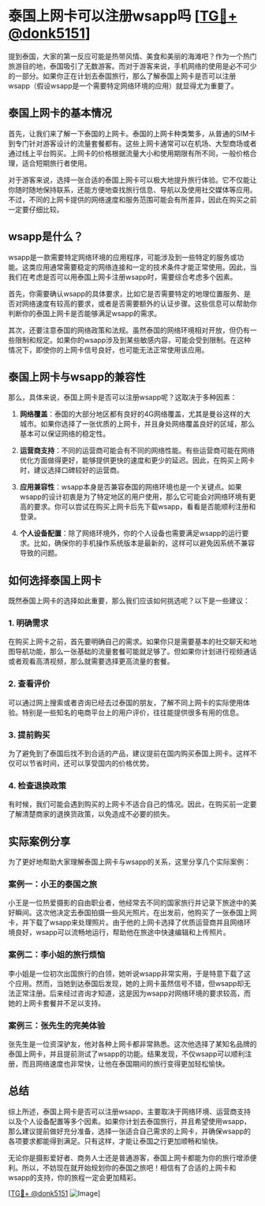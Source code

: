 # 泰国上网卡可以注册wsapp吗 [[TG💪+ @donk5151](https://t.me/s/donk5151)]

提到泰国，大家的第一反应可能是热带风情、美食和美丽的海滩吧？作为一个热门旅游目的地，泰国吸引了无数游客。而对于游客来说，手机网络的使用是必不可少的一部分。如果你正在计划去泰国旅行，那么了解泰国上网卡是否可以注册wsapp（假设wsapp是一个需要特定网络环境的应用）就显得尤为重要了。

## 泰国上网卡的基本情况

首先，让我们来了解一下泰国的上网卡。泰国的上网卡种类繁多，从普通的SIM卡到专门针对游客设计的流量套餐都有。这些上网卡通常可以在机场、大型商场或者通过线上平台购买。上网卡的价格根据流量大小和使用期限有所不同，一般价格合理，适合短期旅行者使用。

对于游客来说，选择一张合适的泰国上网卡可以极大地提升旅行体验。它不仅能让你随时随地保持联系，还能方便地查找旅行信息、导航以及使用社交媒体等应用。不过，不同的上网卡提供的网络速度和服务范围可能会有所差异，因此在购买之前一定要仔细比较。

## wsapp是什么？

wsapp是一款需要特定网络环境的应用程序，可能涉及到一些特定的服务或功能。这类应用通常需要稳定的网络连接和一定的技术条件才能正常使用。因此，当我们在考虑是否可以用泰国上网卡注册wsapp时，需要综合考虑多个因素。

首先，你需要确认wsapp的具体要求，比如它是否需要特定的地理位置服务、是否对网络速度有较高的要求，或者是否需要额外的认证步骤。这些信息可以帮助你判断你的泰国上网卡是否能够满足wsapp的需求。

其次，还要注意泰国的网络政策和法规。虽然泰国的网络环境相对开放，但仍有一些限制和规定。如果你的wsapp涉及到某些敏感内容，可能会受到限制。在这种情况下，即使你的上网卡信号良好，也可能无法正常使用该应用。

## 泰国上网卡与wsapp的兼容性

那么，具体来说，泰国上网卡是否可以注册wsapp呢？这取决于多种因素：

1. **网络覆盖**：泰国的大部分地区都有良好的4G网络覆盖，尤其是曼谷这样的大城市。如果你选择了一张优质的上网卡，并且身处网络覆盖良好的区域，那么基本可以保证网络的稳定性。

2. **运营商支持**：不同的运营商可能会有不同的网络性能。有些运营商可能在网络优化方面做得更好，能够提供更快的速度和更少的延迟。因此，在购买上网卡时，建议选择口碑较好的运营商。

3. **应用兼容性**：wsapp本身是否兼容泰国的网络环境也是一个关键点。如果wsapp的设计初衷是为了特定地区的用户使用，那么它可能会对网络环境有更高的要求。你可以尝试在购买上网卡后先下载wsapp，看看是否能顺利注册和登录。

4. **个人设备配置**：除了网络环境外，你的个人设备也需要满足wsapp的运行要求。比如，确保你的手机操作系统版本是最新的，这样可以避免因系统不兼容导致的问题。

## 如何选择泰国上网卡

既然泰国上网卡的选择如此重要，那么我们应该如何挑选呢？以下是一些建议：

### 1. **明确需求**
在购买上网卡之前，首先要明确自己的需求。如果你只是需要基本的社交聊天和地图导航功能，那么一张基础的流量套餐可能就足够了。但如果你计划进行视频通话或者观看高清视频，那么就需要选择更高流量的套餐。

### 2. **查看评价**
可以通过网上搜索或者咨询已经去过泰国的朋友，了解不同上网卡的实际使用体验。特别是一些知名的电商平台上的用户评价，往往能提供很多有用的信息。

### 3. **提前购买**
为了避免到了泰国后找不到合适的产品，建议提前在国内购买泰国上网卡。这样不仅可以节省时间，还可以享受国内的价格优势。

### 4. **检查退换政策**
有时候，我们可能会遇到购买的上网卡不适合自己的情况。因此，在购买前一定要了解清楚商家的退换货政策，以免造成不必要的损失。

## 实际案例分享

为了更好地帮助大家理解泰国上网卡与wsapp的关系，这里分享几个实际案例：

### 案例一：小王的泰国之旅
小王是一位热爱摄影的自由职业者，他经常去不同的国家旅行并记录下旅途中的美好瞬间。这次他决定去泰国拍摄一些风光照片。在出发前，他购买了一张泰国上网卡，并下载了wsapp来处理照片。由于他的上网卡选择了优质运营商并且网络环境良好，wsapp可以流畅地运行，帮助他在旅途中快速编辑和上传照片。

### 案例二：李小姐的旅行烦恼
李小姐是一位初次出国旅行的白领，她听说wsapp非常实用，于是特意下载了这个应用。然而，当她到达泰国后发现，她的上网卡虽然信号不错，但wsapp却无法正常注册。后来经过咨询才知道，这是因为wsapp对网络环境的要求较高，而她的上网卡套餐并不足以支持。

### 案例三：张先生的完美体验
张先生是一位资深驴友，他对各种上网卡都非常熟悉。这次他选择了某知名品牌的泰国上网卡，并且提前测试了wsapp的功能。结果发现，不仅wsapp可以顺利注册，而且网络速度也非常快，让他在泰国期间的旅行变得更加轻松愉快。

## 总结

综上所述，泰国上网卡是否可以注册wsapp，主要取决于网络环境、运营商支持以及个人设备配置等多个因素。如果你计划去泰国旅行，并且希望使用wsapp，那么建议提前做好充分准备，选择一张适合自己需求的上网卡，并确保wsapp的各项要求都能得到满足。只有这样，才能让泰国之行更加顺畅和愉快。

无论你是摄影爱好者、商务人士还是普通游客，泰国上网卡都能为你的旅行增添便利。所以，不妨现在就开始规划你的泰国之旅吧！相信有了合适的上网卡和wsapp的支持，你的旅程一定会更加精彩。

[[TG💪+ @donk5151](https://t.me/s/donk5151) ![Image](https://i.postimg.cc/rwNCRYN7/Snipaste-2025-04-30-17-27-05.png)]